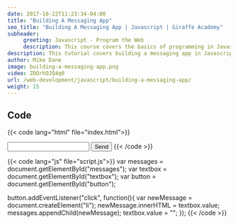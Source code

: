 ```yaml
---
date: 2017-10-22T11:23:34-04:00
title: "Building A Messaging App"
seo_title: "Building A Messaging App | Javascript | Giraffe Academy"
subheader:
     greeting: Javascript - Program the Web
     description: This course covers the basics of programming in Javascript. Work your way through the videos and we'll teach you everything you need to know to make your website more responsive!
description: This tutorial covers building a messaging app in Javascript.
author: Mike Dane
image: building-a-messaging-app.png
video: ZOOrhOJQ4q0
url: /web-development/javascript/building-a-messaging-app/
weight: 15
---
```


## Code

{{< code lang="html" file="index.html">}}
<ul id="messages"></ul>
<input id="textbox" type="text">
<button id="button">Send</button>
<script src="script.js"></script>
{{< /code >}}

{{< code lang="js" file="script.js">}}
var messages = document.getElementById("messages");
var textbox = document.getElementById("textbox");
var button = document.getElementById("button");

button.addEventListener("click", function(){
     var newMessage = document.createElement("li");
     newMessage.innerHTML = textbox.value;
     messages.appendChild(newMessage);
     textbox.value = "";
});
{{< /code >}}